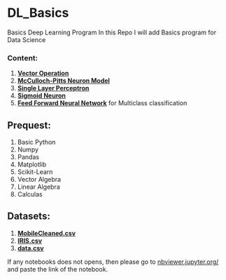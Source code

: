 # DL_Basics
Basics Deep Learning Program 
In this Repo I will add Basics program for Data Science

### Content:
  1. [**Vector Operation**](https://github.com/somnath119/DL_Basics/blob/master/VectorOperation.ipynb)
  2. [**McCulloch-Pitts Neuron Model**](https://github.com/somnath119/DL_Basics/blob/master/MP_Neuron.ipynb)
  3. [**Single Layer Perceptron**](https://github.com/somnath119/DL_Basics/blob/master/Perceptron.ipynb)
  4. [**Sigmoid Neuron**](https://github.com/somnath119/DL_Basics/blob/master/Sigmoid_neuron.ipynb)
  5. [**Feed Forward Neural Network**](https://github.com/somnath119/DL_Basics/blob/master/FeedForwardNeuralNetwork.ipynb)
     for Multiclass classification



## Prequest:
  1. Basic Python
  2. Numpy
  3. Pandas
  4. Matplotlib
  5. Scikit-Learn
  5. Vector Algebra
  6. Linear Algebra
  7. Calculas
 ## Datasets:
  1. [**MobileCleaned.csv**](https://github.com/somnath119/DL_Basics/blob/master/Datasets/mobile_cleaned.csv)
  2. [**IRIS.csv**](https://github.com/somnath119/DL_Basics/blob/master/Datasets/IRIS.csv)
  3. [**data.csv**](https://github.com/somnath119/DL_Basics/blob/master/Datasets/data.csv)
  
  
  
  
  If any notebooks does not opens, then please go to [nbviewer.jupyter.org/](https://nbviewer.jupyter.org/) and paste the link of the notebook.
  
